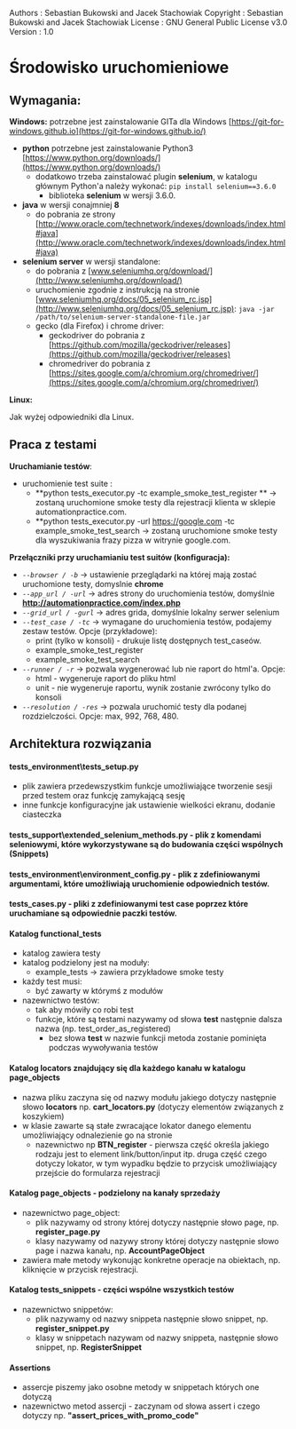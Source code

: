 Authors : Sebastian Bukowski and Jacek Stachowiak
Copyright : Sebastian Bukowski and Jacek Stachowiak
License : GNU General Public License v3.0
Version : 1.0

# **Środowisko uruchomieniowe**

## **Wymagania:**

**Windows:** potrzebne jest zainstalowanie GITa dla Windows [https://git-for-windows.github.io](https://git-for-windows.github.io/)

* **python** potrzebne jest zainstalowanie Python3 [https://www.python.org/downloads/](https://www.python.org/downloads/)
    * dodatkowo trzeba zainstalować plugin **selenium**, w katalogu głównym Python'a należy wykonać: `pip install selenium==3.6.0`
        * biblioteka **selenium** w wersji 3.6.0.
* **java** w wersji conajmniej **8**
    * do pobrania ze strony [http://www.oracle.com/technetwork/indexes/downloads/index.html#java](http://www.oracle.com/technetwork/indexes/downloads/index.html#java)
* **selenium server** w wersji standalone:
    * do pobrania z [www.seleniumhq.org/download/](http://www.seleniumhq.org/download/)
    * uruchomienie zgodnie z instrukcją na stronie [www.seleniumhq.org/docs/05_selenium_rc.jsp](http://www.seleniumhq.org/docs/05_selenium_rc.jsp):
        `java -jar /path/to/selenium-server-standalone-file.jar`
    * gecko (dla Firefox) i chrome driver:
        * geckodriver do pobrania z [https://github.com/mozilla/geckodriver/releases](https://github.com/mozilla/geckodriver/releases)
        * chromedriver do pobrania z [https://sites.google.com/a/chromium.org/chromedriver/](https://sites.google.com/a/chromium.org/chromedriver/)
        
**Linux:**
    
    
   Jak wyżej odpowiedniki dla Linux.

## **Praca z testami**

**Uruchamianie testów**:
* uruchomienie test suite :
    * **python tests_executor.py -tc example_smoke_test_register ** -> zostaną uruchomione smoke testy dla rejestracji klienta w sklepie automationpractice.com.
    * **python tests_executor.py -url https://google.com -tc example_smoke_test_search -> zostaną uruchomione smoke testy dla wyszukiwania frazy pizza w witrynie google.com.
    
**Przełączniki przy uruchamianiu test suitów (konfiguracja):**
* _`--browser / -b`_ -> ustawienie przeglądarki na której mają zostać uruchomione testy, domyslnie **chrome**
* _`--app_url / -url`_ -> adres strony do uruchomienia testów, domyślnie **http://automationpractice.com/index.php**
* _`--grid_url / -gurl`_ -> adres grida, domyślnie lokalny serwer selenium
* _`--test_case / -tc`_ -> wymagane do uruchomienia testów, podajemy zestaw testów. Opcje (przykładowe):
    * print (tylko w konsoli) - drukuje listę dostępnych test_caseów.
    * example_smoke_test_register
    * example_smoke_test_search
* _`--runner / -r`_ -> pozwala wygenerować lub nie raport do html'a. Opcje:
    * html - wygeneruje raport do pliku html
    * unit - nie wygeneruje raportu, wynik zostanie zwrócony tylko do konsoli
* _`--resolution / -res`_ -> pozwala uruchomić testy dla podanej rozdzielczości. Opcje: max, 992, 768, 480.
   
## **Architektura rozwiązania**

#### tests_environment\tests_setup.py
* plik zawiera przedewszystkim funkcje umożliwiające tworzenie sesji przed testem oraz funkcję zamykającą sesję
* inne funkcje konfiguracyjne jak ustawienie wielkości ekranu, dodanie ciasteczka

#### tests_support\extended_selenium_methods.py - plik z komendami seleniowymi, które wykorzystywane są do budowania części wspólnych (Snippets)

#### tests_environment\environment_config.py - plik z zdefiniowanymi argumentami, które umożliwiają uruchomienie odpowiednich testów.

#### tests_cases.py - pliki z zdefiniowanymi test case poprzez które uruchamiane są odpowiednie paczki testów.

#### Katalog **functional_tests**
* katalog zawiera testy 
* katalog podzielony jest na moduły:
    * example_tests -> zawiera przykładowe smoke testy
* każdy test musi:
    * być zawarty w którymś z modułów
* nazewnictwo testów:
    * tak aby mówiły co robi test
    * funkcje, które są testami nazywamy od słowa **test** następnie dalsza nazwa (np. test_order_as_registered)
        * bez słowa **test** w nazwie funkcji metoda zostanie pominięta podczas wywoływania testów 
    
#### Katalog **locators** znajdujący się dla każdego kanału w katalogu **page_objects**
* nazwa pliku zaczyna się od nazwy modułu jakiego dotyczy następnie słowo **locators** np. **cart_locators.py** (dotyczy elementów związanych z koszykiem)
* w klasie zawarte są stałe zwracające lokator danego elementu umożliwiający odnalezienie go na stronie
    * nazewnictwo np **BTN_register** - pierwsza część określa jakiego rodzaju jest to element link/button/input itp.
    druga część czego dotyczy lokator, w tym wypadku będzie to przycisk umożliwiający przejście do formularza rejestracji
    
#### Katalog **page_objects** - podzielony na kanały sprzedaży
* nazewnictwo page_object:
    * plik nazywamy od strony której dotyczy następnie słowo page, np. **register_page.py**
    * klasy nazywamy od nazywy strony której dotyczy następnie słowo page i nazwa kanału, np. **AccountPageObject**
* zawiera małe metody wykonując konkretne operacje na obiektach, np. kliknięcie w przycisk rejestracji.
    
#### Katalog **tests_snippets** - części wspólne wszystkich testów
* nazewnictwo snippetów:
    * plik nazywamy od nazwy snippeta następnie słowo snippet, np. **register_snippet.py**
    * klasy w snippetach nazywam od nazwy snippeta, następnie słowo snippet, np. **RegisterSnippet**
    
#### Assertions
* assercje piszemy jako osobne metody w snippetach których one dotyczą
* nazewnictwo metod assercji - zaczynam od słowa assert i czego dotyczy np. **"assert_prices_with_promo_code"**